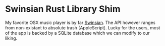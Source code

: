 # Swinsian Rust Library Shim

My favorite OSX music player is by far [Swinsian](https://swinsian.com/). The API however ranges from non-existant to absolute trash (AppleScript). Lucky for the users, most of the app is backed by a SQLite database which we can modify to our liking.